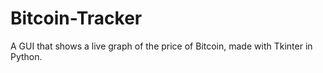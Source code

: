 # Bitcoin-Tracker
A GUI that shows a live graph of the price of Bitcoin, made with Tkinter in Python.
